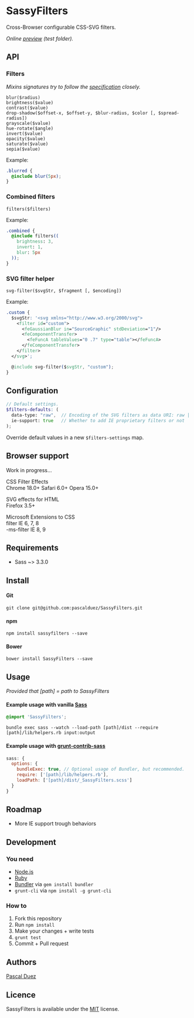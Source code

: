 # SassyFilters

Cross-Browser configurable CSS-SVG filters.  

*Online [preview](http://pascalduez.github.io/SassyFilters) (test folder).*  



## API

### Filters

*Mixins signatures try to follow the [specification](https://dvcs.w3.org/hg/FXTF/raw-file/tip/filters/Overview.html#FilterProperty) closely.*

`blur($radius)`  
`brightness($value)`  
`contrast($value)`  
`drop-shadow($offset-x, $offset-y, $blur-radius, $color [, $spread-radius])`  
`grayscale($value)`  
`hue-rotate($angle)`  
`invert($value)`  
`opacity($value)`  
`saturate($value)`  
`sepia($value)`  

Example:
```css
.blurred {
  @include blur(5px);
}
```

### Combined filters

`filters($filters)`

Example:
```css
.combined {
  @include filters((
    brightness: 3,
    invert: 1,
    blur: 5px
  ));
}
```

### SVG filter helper

`svg-filter($svgStr, $fragment [, $encoding])`

Example:
```css
.custom {
  $svgStr: '<svg xmlns="http://www.w3.org/2000/svg">
    <filter id="custom">
      <feGaussianBlur in="SourceGraphic" stdDeviation="1"/>
      <feComponentTransfer>
        <feFuncA tableValues="0 .7" type="table"></feFuncA>
      </feComponentTransfer>
    </filter>
  </svg>';

  @include svg-filter($svgStr, "custom");
}
```


## Configuration

```scss
// Default settings.
$filters-defaults: (
  data-type: "raw",  // Encoding of the SVG filters as data URI: raw | escaped | base64
  ie-support: true   // Whether to add IE proprietary filters or not
);
```
Override default values in a new `$filters-settings` map.



## Browser support

Work in progress...

CSS Filter Effects  
Chrome 18.0+ Safari 6.0+ Opera 15.0+  

SVG effects for HTML  
Firefox 3.5+  

Microsoft Extensions to CSS  
filter IE 6, 7, 8  
-ms-filter IE 8, 9  



## Requirements

* Sass ~> 3.3.0



## Install

#### Git

```
git clone git@github.com:pascalduez/SassyFilters.git
```

#### npm

```
npm install sassyfilters --save
```

#### Bower

```
bower install SassyFilters --save
```


## Usage

*Provided that [path] = path to SassyFilters*

#### Example usage with vanilla [Sass](http://sass-lang.com/documentation/file.SASS_REFERENCE.html#using_sass)
```css
@import 'SassyFilters';
```
```
bundle exec sass --watch --load-path [path]/dist --require [path]/lib/helpers.rb input:output
```

#### Example usage with [grunt-contrib-sass](https://github.com/gruntjs/grunt-contrib-sass)

```js
sass: {
  options: {
    bundleExec: true, // Optional usage of Bundler, but recommended.
    require: ['[path]/lib/helpers.rb'],
    loadPath: ['[path]/dist/_SassyFilters.scss']
  }
}
```



## Roadmap

* More IE support trough behaviors



## Development

### You need

* [Node.js](http://nodejs.org)
* [Ruby](https://www.ruby-lang.org)
* [Bundler](http://bundler.io) via `gem install bundler`
* `grunt-cli` via `npm install -g grunt-cli`

### How to

  1. Fork this repository
  2. Run `npm install`
  3. Make your changes + write tests
  4. `grunt test`
  5. Commit + Pull request



## Authors

[Pascal Duez](http://pascalduez.me)



## Licence

SassyFilters is available under the [MIT](http://opensource.org/licenses/MIT) license.
